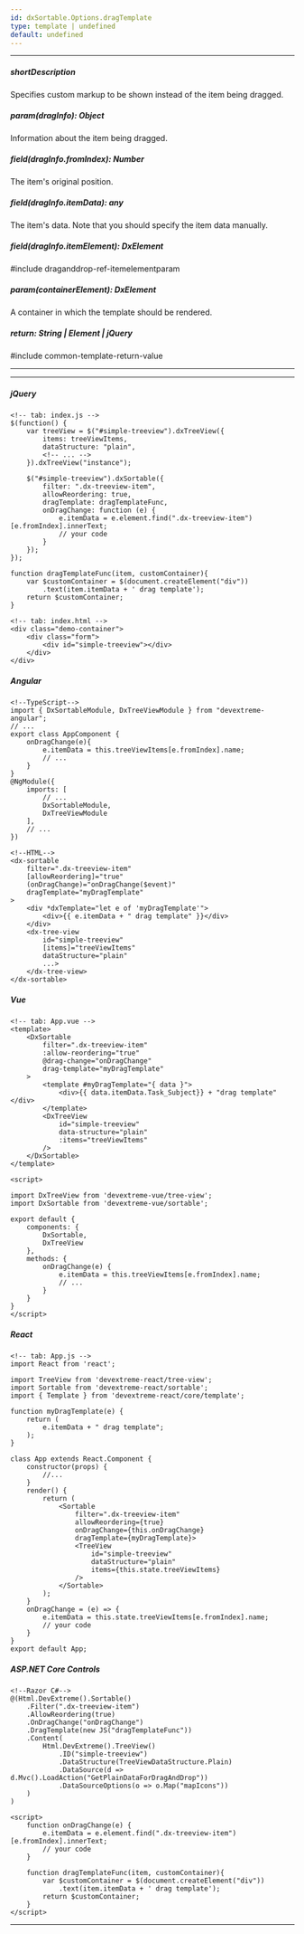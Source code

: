 ```yaml
---
id: dxSortable.Options.dragTemplate
type: template | undefined
default: undefined
---
```

---
##### shortDescription
Specifies custom markup to be shown instead of the item being dragged.

##### param(dragInfo): Object
Information about the item being dragged.

##### field(dragInfo.fromIndex): Number
The item's original position.

##### field(dragInfo.itemData): any
The item's data. Note that you should specify the item data manually.

##### field(dragInfo.itemElement): DxElement
#include draganddrop-ref-itemelementparam

##### param(containerElement): DxElement
A container in which the template should be rendered.

##### return: String | Element | jQuery
#include common-template-return-value

---

---

##### jQuery

    <!-- tab: index.js -->
    $(function() {
        var treeView = $("#simple-treeview").dxTreeView({
            items: treeViewItems,
            dataStructure: "plain",
            <!-- ... -->
        }).dxTreeView("instance");

        $("#simple-treeview").dxSortable({
            filter: ".dx-treeview-item",
            allowReordering: true,
            dragTemplate: dragTemplateFunc,       
            onDragChange: function (e) {
                e.itemData = e.element.find(".dx-treeview-item")[e.fromIndex].innerText;
                // your code
            }
        });
    }); 

    function dragTemplateFunc(item, customContainer){
        var $customContainer = $(document.createElement("div")) 
            .text(item.itemData + ' drag template');
        return $customContainer;
    }

    <!-- tab: index.html -->
    <div class="demo-container">
        <div class="form">
            <div id="simple-treeview"></div>
        </div>
    </div>


##### Angular

    <!--TypeScript-->
    import { DxSortableModule, DxTreeViewModule } from "devextreme-angular";
    // ...
    export class AppComponent {
        onDragChange(e){
            e.itemData = this.treeViewItems[e.fromIndex].name;
            // ...
        }
    }
    @NgModule({
        imports: [
            // ...
            DxSortableModule,
            DxTreeViewModule
        ],
        // ...
    })

    <!--HTML-->
    <dx-sortable
        filter=".dx-treeview-item"
        [allowReordering]="true"
        (onDragChange)="onDragChange($event)"
        dragTemplate="myDragTemplate"
    >
        <div *dxTemplate="let e of 'myDragTemplate'">
            <div>{{ e.itemData + " drag template" }}</div>
        </div>          
        <dx-tree-view
            id="simple-treeview"
            [items]="treeViewItems"
            dataStructure="plain"
            ...>
        </dx-tree-view>
    </dx-sortable>

##### Vue

    <!-- tab: App.vue -->
    <template>
        <DxSortable
            filter=".dx-treeview-item"
            :allow-reordering="true"
            @drag-change="onDragChange"
            drag-template="myDragTemplate"
        >
            <template #myDragTemplate="{ data }">
                <div>{{ data.itemData.Task_Subject}} + "drag template"</div>
            </template>        
            <DxTreeView
                id="simple-treeview"
                data-structure="plain"
                :items="treeViewItems"
            />
        </DxSortable>
    </template>

    <script>

    import DxTreeView from 'devextreme-vue/tree-view';
    import DxSortable from 'devextreme-vue/sortable';

    export default {
        components: {
            DxSortable,
            DxTreeView
        },
        methods: {
            onDragChange(e) {
                e.itemData = this.treeViewItems[e.fromIndex].name;
                // ...
            }
        }
    }
    </script>

##### React

    <!-- tab: App.js -->
    import React from 'react';

    import TreeView from 'devextreme-react/tree-view';
    import Sortable from 'devextreme-react/sortable';
    import { Template } from 'devextreme-react/core/template';

    function myDragTemplate(e) {
        return (
            e.itemData + " drag template";
        );
    }

    class App extends React.Component {
        constructor(props) {
            //...
        }        
        render() {
            return (
                <Sortable
                    filter=".dx-treeview-item"
                    allowReordering={true}
                    onDragChange={this.onDragChange}
                    dragTemplate={myDragTemplate}>
                    <TreeView
                        id="simple-treeview"
                        dataStructure="plain"
                        items={this.state.treeViewItems}
                    />
                </Sortable>                
            );
        }
        onDragChange = (e) => {
            e.itemData = this.state.treeViewItems[e.fromIndex].name;
            // your code
        }
    }
    export default App;

##### ASP.NET Core Controls

    <!--Razor C#-->
    @(Html.DevExtreme().Sortable()
        .Filter(".dx-treeview-item")
        .AllowReordering(true)
        .OnDragChange("onDragChange")
        .DragTemplate(new JS("dragTemplateFunc"))
        .Content(
            Html.DevExtreme().TreeView()
                .ID("simple-treeview")
                .DataStructure(TreeViewDataStructure.Plain)
                .DataSource(d => d.Mvc().LoadAction("GetPlainDataForDragAndDrop"))
                .DataSourceOptions(o => o.Map("mapIcons"))
        )
    )
    
    <script>
        function onDragChange(e) {
            e.itemData = e.element.find(".dx-treeview-item")[e.fromIndex].innerText;
            // your code
        }

        function dragTemplateFunc(item, customContainer){
            var $customContainer = $(document.createElement("div")) 
                .text(item.itemData + ' drag template');
            return $customContainer;
        }        
    </script>

---
